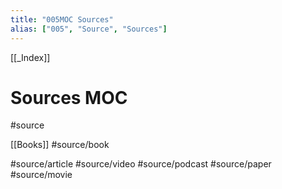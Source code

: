 ```yaml
---
title: "005MOC Sources"
alias: ["005", "Source", "Sources"]
---
```


[[_Index]]
# Sources MOC

#source


[[Books]] #source/book

#source/article
#source/video
#source/podcast
#source/paper
#source/movie
